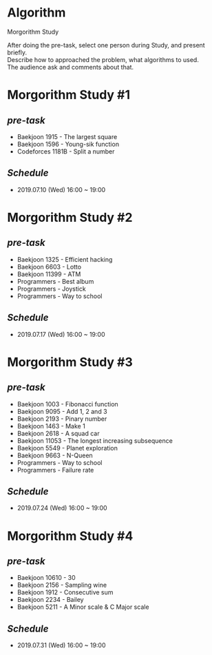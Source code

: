 # Algorithm  
Morgorithm Study  

After doing the pre-task, select one person during Study, and present briefly.  
Describe how to approached the problem, what algorithms to used.  
The audience ask and comments about that.

# Morgorithm Study #1  
## *pre-task*  
+ Baekjoon 1915 - The largest square  
+ Baekjoon 1596 - Young-sik function  
+ Codeforces 1181B - Split a number  

## *Schedule*  
+ 2019.07.10 (Wed) 16:00 ~ 19:00  

# Morgorithm Study #2  
## *pre-task*  
+ Baekjoon 1325 - Efficient hacking  
+ Baekjoon 6603 - Lotto  
+ Baekjoon 11399 - ATM  
+ Programmers - Best album  
+ Programmers - Joystick  
+ Programmers - Way to school 

## *Schedule*  
+ 2019.07.17 (Wed) 16:00 ~ 19:00

# Morgorithm Study #3
## *pre-task*
+ Baekjoon 1003 - Fibonacci function
+ Baekjoon 9095 - Add 1, 2 and 3
+ Baekjoon 2193 - Pinary number
+ Baekjoon 1463 - Make 1
+ Baekjoon 2618 - A squad car
+ Baekjoon 11053 - The longest increasing subsequence
+ Baekjoon 5549 - Planet exploration
+ Baekjoon 9663 - N-Queen
+ Programmers - Way to school
+ Programmers - Failure rate

## *Schedule*  
+ 2019.07.24 (Wed) 16:00 ~ 19:00

# Morgorithm Study #4
## *pre-task*
+ Baekjoon 10610 - 30
+ Baekjoon 2156 -  Sampling wine
+ Baekjoon 1912 - Consecutive sum
+ Baekjoon 2234 - Bailey
+ Baekjoon 5211 - A Minor scale & C Major scale


## *Schedule*  
+ 2019.07.31 (Wed) 16:00 ~ 19:00

